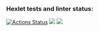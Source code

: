 ### Hexlet tests and linter status:
[![Actions Status](https://github.com/wtffka/java-project-lvl3/workflows/hexlet-check/badge.svg)](https://github.com/wtffka/java-project-lvl3/actions)
<a href="https://codeclimate.com/github/wtffka/java-project-lvl3/maintainability"><img src="https://api.codeclimate.com/v1/badges/114c3d85ce0ac05b8a97/maintainability" /></a>
<a href="https://codeclimate.com/github/wtffka/java-project-lvl3/test_coverage"><img src="https://api.codeclimate.com/v1/badges/114c3d85ce0ac05b8a97/test_coverage" /></a>
